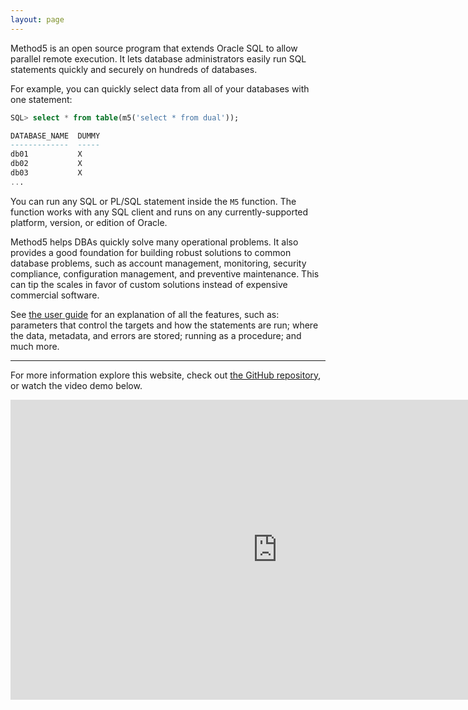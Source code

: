 ```yaml
---
layout: page
---
```


Method5 is an open source program that extends Oracle SQL to allow parallel remote execution. It lets database administrators easily run SQL statements quickly and securely on hundreds of databases.

For example, you can quickly select data from all of your databases with one statement:

```sql
SQL> select * from table(m5('select * from dual'));

DATABASE_NAME  DUMMY
-------------  -----
db01           X
db02           X
db03           X
...
```

You can run any SQL or PL/SQL statement inside the `M5` function. The function works with any SQL client and runs on any currently-supported platform, version, or edition of Oracle.

Method5 helps DBAs quickly solve many operational problems.  It also provides a good foundation for building robust solutions to common database problems, such as account management, monitoring, security compliance, configuration management, and preventive maintenance.  This can tip the scales in favor of custom solutions instead of expensive commercial software.

See [the user guide](https://github.com/VentechCMS/method5/blob/master/user_guide.md) for an explanation of all the features, such as: parameters that control the targets and how the statements are run; where the data, metadata, and errors are stored; running as a procedure; and much more.

---

For more information explore this website, check out [the GitHub repository](https://github.com/method5/method5), or watch the video demo below.

<iframe width="853" height="480" src="https://www.youtube.com/embed/eGWlR_gHkOI?rel=0" frameborder="0" allowfullscreen></iframe>
